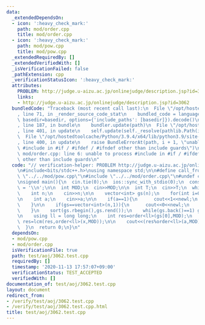 ```yaml
---
data:
  _extendedDependsOn:
  - icon: ':heavy_check_mark:'
    path: mod/order.cpp
    title: mod/order.cpp
  - icon: ':heavy_check_mark:'
    path: mod/pow.cpp
    title: mod/pow.cpp
  _extendedRequiredBy: []
  _extendedVerifiedWith: []
  _isVerificationFailed: false
  _pathExtension: cpp
  _verificationStatusIcon: ':heavy_check_mark:'
  attributes:
    PROBLEM: http://judge.u-aizu.ac.jp/onlinejudge/description.jsp?id=3062
    links:
    - http://judge.u-aizu.ac.jp/onlinejudge/description.jsp?id=3062
  bundledCode: "Traceback (most recent call last):\n  File \"/opt/hostedtoolcache/Python/3.9.4/x64/lib/python3.9/site-packages/onlinejudge_verify/documentation/build.py\"\
    , line 71, in _render_source_code_stat\n    bundled_code = language.bundle(stat.path,\
    \ basedir=basedir, options={'include_paths': [basedir]}).decode()\n  File \"/opt/hostedtoolcache/Python/3.9.4/x64/lib/python3.9/site-packages/onlinejudge_verify/languages/cplusplus.py\"\
    , line 187, in bundle\n    bundler.update(path)\n  File \"/opt/hostedtoolcache/Python/3.9.4/x64/lib/python3.9/site-packages/onlinejudge_verify/languages/cplusplus_bundle.py\"\
    , line 401, in update\n    self.update(self._resolve(pathlib.Path(included), included_from=path))\n\
    \  File \"/opt/hostedtoolcache/Python/3.9.4/x64/lib/python3.9/site-packages/onlinejudge_verify/languages/cplusplus_bundle.py\"\
    , line 400, in update\n    raise BundleErrorAt(path, i + 1, \"unable to process\
    \ #include in #if / #ifdef / #ifndef other than include guards\")\nonlinejudge_verify.languages.cplusplus_bundle.BundleErrorAt:\
    \ mod/order.cpp: line 6: unable to process #include in #if / #ifdef / #ifndef\
    \ other than include guards\n"
  code: "// verification-helper: PROBLEM http://judge.u-aizu.ac.jp/onlinejudge/description.jsp?id=3062\n\
    \n#include<bits/stdc++.h>\nusing namespace std;\n\n#define call_from_test\n#include\
    \ \"../../mod/pow.cpp\"\n#include \"../../mod/order.cpp\"\n#undef call_from_test\n\
    \nsigned main(){\n  cin.tie(0);\n  ios::sync_with_stdio(0);\n  const char newl\
    \ = '\\n';\n\n  int MOD;\n  cin>>MOD;\n\n  int T;\n  cin>>T;\n  while(T--){\n\
    \    int n;\n    cin>>n;\n\n    vector<int> gs(n);\n    for(int i=0;i<n;i++) cin>>gs[i];\n\
    \n    int a;\n    cin>>a;\n\n    if(a==1){\n      cout<<1<<newl;\n      continue;\n\
    \    }\n\n    if(gs==vector<int>(n,1)){\n      cout<<0<<newl;\n      continue;\n\
    \    }\n    sort(gs.rbegin(),gs.rend());\n    while(gs.back()==1) gs.pop_back();\n\
    \n    using ll = long long;\n    int res=order<ll>(gs[0],MOD);\n    for(int x:gs)\
    \ res=lcm(res,order<ll>(x,MOD));\n\n    cout<<(res%order<ll>(a,MOD)==0?1:0)<<newl;\n\
    \  }\n  return 0;\n}\n"
  dependsOn:
  - mod/pow.cpp
  - mod/order.cpp
  isVerificationFile: true
  path: test/aoj/3062.test.cpp
  requiredBy: []
  timestamp: '2020-11-13 17:57:07+09:00'
  verificationStatus: TEST_ACCEPTED
  verifiedWith: []
documentation_of: test/aoj/3062.test.cpp
layout: document
redirect_from:
- /verify/test/aoj/3062.test.cpp
- /verify/test/aoj/3062.test.cpp.html
title: test/aoj/3062.test.cpp
---
```

